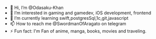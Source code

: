 - 👋 Hi, I’m @Odasaku-Khan
- 👀 I’m interested in gaming and gamedev, iOS development, frontend 
- 🌱 I’m currently learning swift,postgresSql,1c,git,javascript
- 📫 How to reach me @SwordmanOfAragato on telegram
- ⚡ Fun fact: I'm Fan of anime, manga, books, movies and traveling.

<!---
Odasaku-Khan/Odasaku-Khan is a ✨ special ✨ repository because its `README.md` (this file) appears on your GitHub profile.
You can click the Preview link to take a look at your changes.
--->
